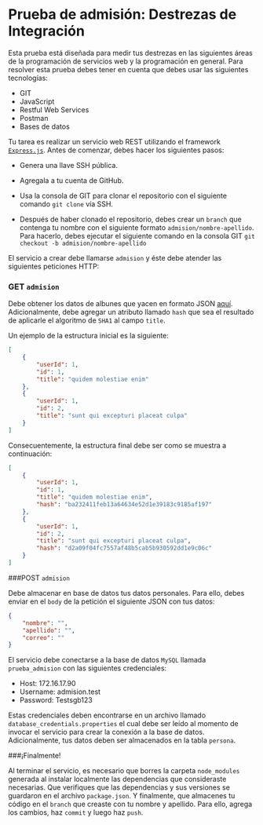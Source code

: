 # Prueba de admisión: Destrezas de Integración

Esta prueba está diseñada para medir tus destrezas en las siguientes áreas de la programación de servicios web y la programación en general. Para resolver esta prueba debes tener en cuenta que debes usar las siguientes tecnologías:

+ GIT
+ JavaScript
+ Restful Web Services
+ Postman
+ Bases de datos

Tu tarea es realizar un servicio web REST utilizando el framework [`Express.js`](https://expressjs.com/). Antes de comenzar, debes hacer los siguientes pasos:

+ Genera una llave SSH pública.

+ Agregala a tu cuenta de GitHub.

+ Usa la consola de GIT para clonar el repositorio con el siguiente comando `git clone` vía SSH.

+ Después de haber clonado el repositorio, debes crear un `branch` que contenga tu nombre con el siguiente formato `admision/nombre-apellido`. Para hacerlo, debes ejecutar el siguiente comando en la consola GIT `git checkout -b admision/nombre-apellido`

El servicio a crear debe llamarse `admision` y éste debe atender las siguientes peticiones HTTP:

### GET `admision`

Debe obtener los datos de albunes que yacen en formato JSON [aquí](http://jsonplaceholder.typicode.com/albums). Adicionalmente, debe agregar un atributo llamado `hash` que sea el resultado de aplicarle el algoritmo de `SHA1` al campo `title`.

Un ejemplo de la estructura inicial es la siguiente: 

```json
[
	{
	    "userId": 1,
	    "id": 1,
	    "title": "quidem molestiae enim"
	},
	{
	    "userId": 1,
	    "id": 2,
	    "title": "sunt qui excepturi placeat culpa"
	}
]
```

Consecuentemente, la estructura final debe ser como se muestra a continuación: 

```json
[
	{
		"userId": 1,
		"id": 1,
		"title": "quidem molestiae enim",
		"hash": "ba232411feb13a64634e52d1e39183c9185af197"
	},
	{
		"userId": 1,
	    "id": 2,
	    "title": "sunt qui excepturi placeat culpa",
		"hash": "d2a09f04fc7557af48b5cab5b930592dd1e9c06c"
	}
]
```

###POST `admision`

Debe almacenar en base de datos tus datos personales. Para ello, debes enviar en el `body` de la petición el siguiente JSON con tus datos:

```json
{
    "nombre": "",
    "apellido": "",
    "correo": ""
}
```

El servicio debe conectarse a la base de datos `MySQL` llamada `prueba_admision` con las siguientes credenciales:

+ Host: 172.16.17.90
+ Username: admision.test
+ Password: Testsgb123

Estas credenciales deben encontrarse en un archivo llamado `database_credentials.properties` el cual debe ser leído al momento de invocar el servicio para crear la conexión a la base de datos. Adicionalmente,  tus datos deben ser almacenados en la tabla `persona`.

###¡Finalmente!

Al terminar el servicio, es necesario que borres la carpeta `node_modules` generada al instalar localmente las dependencias que consideraste necesarias. Que verifiques que las dependencias y sus versiones se guardaron en el archivo `package.json`. Y finalmente, que almacenes tu código en el `branch` que creaste con tu nombre y apellido. Para ello, agrega los cambios, haz `commit` y luego haz `push`.
